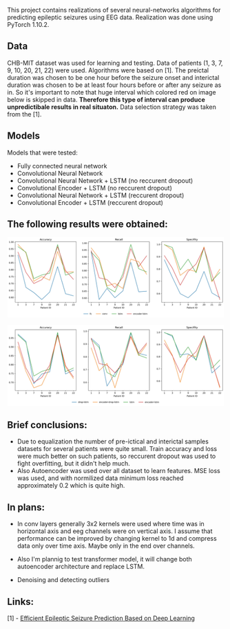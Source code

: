 This project contains realizations of several neural-networks algorithms for predicting epileptic seizures using EEG data. Realization was done using PyTorch 1.10.2.

## Data
CHB-MIT dataset was used for learning and testing.
Data of patients (1, 3, 7, 9, 10, 20, 21, 22) were used. 
Algorithms were based on [1]. 
The preictal duration was chosen to be one hour before the seizure onset and interictal duration was chosen to be at least four hours
before or after any seizure as in. So it's important to note that huge interval which colored red on image below is skipped in data.
**Therefore this type of interval can produce unpredictibale results in real situaton.**
Data selection strategy was taken from the [1].

## Models
Models that were tested:
* Fully connected neural network
* Convolutional Neural Network
* Convolutional Neural Network + LSTM (no reccurent dropout)
* Convolutional Encoder + LSTM (no reccurent dropout)
* Convolutional Neural Network + LSTM (reccurent dropout)
* Convolutional Encoder + LSTM (reccurent dropout)

## The following results were obtained:

![r1](results_media/r1.jpg)

![r2](results_media/r2.jpg)


## Brief conclusions:
* Due to equalization the number of pre-ictical and interictal samples datasets for several patients were quite small. Train accuracy and loss were much better on such patients, so reccurent dropout was used to fight overfitting, but it didn't help much.
* Also Autoencoder was used over all dataset to learn features. MSE loss was used, and with normilized data minimum loss reached approximately 0.2 which is quite high.

## In plans:
 * In conv layers generally 3x2 kernels were used where time was in horizontal axis and eeg channels were on vertical axis. I assume that performance can be improved by changing kernel to 1d and compress data only over time axis. Maybe only in the end over channels.  

 * Also I'm plannig to test transformer model, it will change both autoencoder architecture and replace LSTM.

 * Denoising and detecting outliers

## Links:
[1] - [Efficient Epileptic Seizure Prediction Based on Deep Learning](https://ieeexplore.ieee.org/document/8765420)